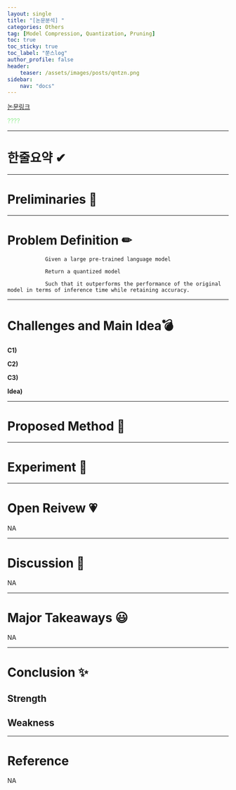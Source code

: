 ```yaml
---
layout: single
title: "[논문분석] "
categories: Others
tag: [Model Compression, Quantization, Pruning]
toc: true
toc_sticky: true
toc_label: "쭌스log"
author_profile: false
header:
    teaser: /assets/images/posts/qntzn.png
sidebar:
    nav: "docs"
---
```


[논문링크]()

<span style="color:lightgreen"> ???? </span>

****
# 한줄요약 ✔

****
# Preliminaries 🍱

****
# Problem Definition ✏
                Given a large pre-trained language model

                Return a quantized model

                Such that it outperforms the performance of the original model in terms of inference time while retaining accuracy.

****
# Challenges and Main Idea💣
**C1)** <span style="color:orange"> </span>

**C2)** <span style="color:orange"> </span>

**C3)** <span style="color:orange"> </span>

**Idea)** <span style="color:lightgreen"> </span>

****
# Proposed Method 🧿

****
# Experiment 👀

****
# Open Reivew 💗
NA

****
# Discussion 🍟
NA

****
# Major Takeaways 😃
NA

****
# Conclusion ✨
## Strength
## Weakness

****
# Reference
NA